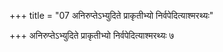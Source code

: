 +++
title = "07 अनिरुप्तेऽभ्युदिते प्राकृतीभ्यो निर्वपेदित्याश्मरथ्यः"

+++
अनिरुप्तेऽभ्युदिते प्राकृतीभ्यो निर्वपेदित्याश्मरथ्यः ७